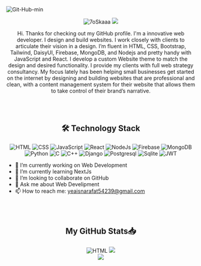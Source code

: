 <img src="https://i.ibb.co/44grbRc/Git-Hub-min.png" alt="Git-Hub-min" border="0">

<p align="center"> 
	<img src="https://komarev.com/ghpvc/?username=mdarafatyeasin&color=brightgreen" alt="7oSkaaa" /> 
	<a href = "https://commits.top/egypt.html" target="_blank">
		<img src="https://img.shields.io/github/followers/mdarafatyeasin?style=social" target="_blank"/> 
	</a>
</p>

<p align="center">Hi. Thanks for checking out my GitHub profile. I'm a innovative web developer. I design and build websites. I work closely with clients to articulate their vision in a design. I’m fluent in HTML, CSS, Bootstrap, Tailwind, DaisyUI, Firebase, MongoDB, and Nodejs and pretty handy with JavaScript and React. I develop a custom Website theme to match the design and desired functionality. I provide my clients with full web strategy consultancy. My focus lately has been helping small businesses get started on the internet by designing and building websites that are professional and clean, with a content management system for their website that allows them to take control of their brand’s narrative.</p>

</br>
</br>

## <p align="center">🛠️ Technology Stack</p>
<p align="center">
	<img src="https://img.shields.io/badge/HTML5-E34F26?style=for-the-badge&logo=html5&logoColor=white" alt="HTML"/>
	<img src="https://img.shields.io/badge/CSS3-1572B6?style=for-the-badge&logo=css3&logoColor=white" alt="CSS"/>
	<img src="https://img.shields.io/badge/JavaScript-F7DF1E?style=for-the-badge&logo=javascript&logoColor=black" alt="JavaScript"/>
	<img src="https://img.shields.io/badge/React-20232A?style=for-the-badge&logo=react&logoColor=61DAFB" alt="React"/>
	<img src="https://img.shields.io/badge/Node.js-339933?style=for-the-badge&logo=nodedotjs&logoColor=white" alt="NodeJs"/>
	<img src="https://img.shields.io/badge/firebase-ffca28?style=for-the-badge&logo=firebase&logoColor=black" alt="Firebase"/>
	<img src="https://img.shields.io/badge/MongoDB-4EA94B?style=for-the-badge&logo=mongodb&logoColor=white" alt="MongoDB"/>
	<img src="https://img.shields.io/badge/Python-14354C?style=for-the-badge&logo=python&logoColor=white" alt="Python"/>
	<img src="https://img.shields.io/badge/C-00599C?style=for-the-badge&logo=c&logoColor=white" alt="C"/>
	<img src="https://img.shields.io/badge/C%2B%2B-00599C?style=for-the-badge&logo=c%2B%2B&logoColor=white" alt="C++"/>
	<img src="https://img.shields.io/badge/Django-092E20?style=for-the-badge&logo=django&logoColor=white" alt="Django"/>
	<img src="https://img.shields.io/badge/PostgreSQL-316192?style=for-the-badge&logo=postgresql&logoColor=white" alt="Postgresql"/>
	<img src="https://img.shields.io/badge/SQLite-07405E?style=for-the-badge&logo=sqlite&logoColor=white" alt="Sqlite"/>
	<img src="https://img.shields.io/badge/json%20web%20tokens-323330?style=for-the-badge&logo=json-web-tokens&logoColor=pink" alt="JWT"/>
</p>

- 🔭 I’m currently working on Web Development 
- 🌱 I’m currently learning NextJs 
- 👯 I’m looking to collaborate on GitHub 
- 💬 Ask me about Web Develipment 
- 📫 How to reach me: yeaisnarafat54239@gmail.com 

</br>
</br>

## <p align="center">My GitHub Stats📥 </p>

<p align="center">
	<img src="https://github-readme-stats.vercel.app/api?username=mdarafatyeasin&show_icons=true&theme=radical" alt="HTML"/>
	<img src="http://github-readme-streak-stats.herokuapp.com?user=mdarafatyeasin&theme=radical"/> </br>
	<img src="https://github-readme-stats.vercel.app/api/top-langs/?username=mdarafatyeasin&&theme=radical"/>
</p>
